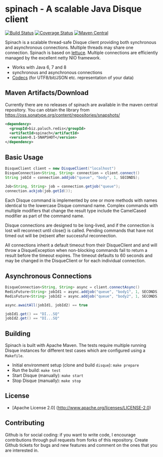 spinach - A scalable Java Disque client
======================================


[![Build Status](https://travis-ci.org/mp911de/spinach.svg)](https://travis-ci.org/mp911de/spinach) [![Coverage Status](https://coveralls.io/repos/mp911de/spinach/badge.svg?branch=master)](https://coveralls.io/r/mp911de/spinach?branch=master) [![Maven Central](https://maven-badges.herokuapp.com/maven-central/biz.paluch.redis/spinach/badge.svg)](https://maven-badges.herokuapp.com/maven-central/biz.paluch.redis/spinach)

Spinach is a scalable thread-safe Disque client providing both synchronous and
asynchronous connections. Multiple threads may share one connection. Spinach is based on
[lettuce](https://github.com/mp911de/lettuce).
Multiple connections are efficiently managed by the excellent netty NIO
framework.

* Works with Java 6, 7 and 8
* synchronous and asynchronous connections
* [Codecs](https://github.com/mp911de/lettuce/wiki/Codecs) (for UTF8/bit/JSON etc. representation of your data)


Maven Artifacts/Download
----------------

Currently there are no releases of spinach are available in the maven central repository. You can obtain
the library from https://oss.sonatype.org/content/repositories/snapshots/

```xml
<dependency>
  <groupId>biz.paluch.redis</groupId>
  <artifactId>spinach</artifactId>
  <version>0.1-SNAPSHOT</version>
</dependency>
```


Basic Usage
-----------

```java
DisqueClient client = new DisqueClient("localhost")
DisqueConnection<String, String> connection = client.connect()
String jobId = connection.addjob("queue", "body", 1, SECONDS);
  
Job<String, String> job = connection.getjob("queue");
connection.ackjob(job.getId());
```

Each Disque command is implemented by one or more methods with names identical
to the lowercase Disque command name. Complex commands with multiple modifiers
that change the result type include the CamelCased modifier as part of the
command name.

Disque connections are designed to be long-lived, and if the connection is lost
will reconnect until close() is called. Pending commands that have not timed
out will be (re)sent after successful reconnection.

All connections inherit a default timeout from their DisqueClient and
and will throw a DisqueException when non-blocking commands fail to return a
result before the timeout expires. The timeout defaults to 60 seconds and
may be changed in the DisqueClient or for each individual connection.

Asynchronous Connections
------------------------

```java
DisqueConnection<String, String> async = client.connectAsync()
RedisFuture<String> jobId1 = async.addjob("queue", "body1", 1, SECONDS)
RedisFuture<String> jobId2 = async.addjob("queue", "body2", 1, SECONDS)

async.awaitAll(jobId1, jobId2) == true

jobId1.get() == "DI...SQ"
jobId2.get() == "DI...SQ"
 ```


Building
-----------

Spinach is built with Apache Maven. The tests require multiple running Disque instances for different test cases which
are configured using a ```Makefile```.

* Initial environment setup (clone and build `disque`): ```make prepare```
* Run the build: ```make test```
* Start Disque (manually): ```make start```
* Stop Disque (manually): ```make stop```

License
-------

* [Apache License 2.0] (http://www.apache.org/licenses/LICENSE-2.0)

Contributing
-------

Github is for social coding: if you want to write code, I encourage contributions through pull requests from forks of this repository. 
Create Github tickets for bugs and new features and comment on the ones that you are interested in.
